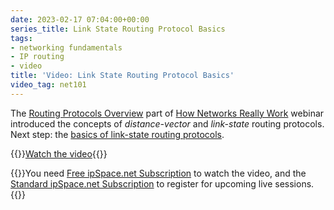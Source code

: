```yaml
---
date: 2023-02-17 07:04:00+00:00
series_title: Link State Routing Protocol Basics
tags:
- networking fundamentals
- IP routing
- video
title: 'Video: Link State Routing Protocol Basics'
video_tag: net101
---
```

The [Routing Protocols Overview](/2022/11/video-routing-protocols-overview/) part of [How Networks Really Work](https://www.ipspace.net/How_Networks_Really_Work) webinar introduced the concepts of _distance-vector_ and _link-state_ routing protocols. Next step: the [basics of link-state routing protocols](https://my.ipspace.net/bin/get/Net101/RP2.1%20-%20Link%20State%20Routing%20Protocol%20Basics.mp4?doccode=Net101).

{{<jump>}}[Watch the video](https://my.ipspace.net/bin/get/Net101/RP2.1%20-%20Link%20State%20Routing%20Protocol%20Basics.mp4?doccode=Net101){{</jump>}}

{{<note free>}}You need [Free ipSpace.net Subscription](https://www.ipspace.net/Subscription/Free) to watch the video, and the [Standard ipSpace.net Subscription](https://www.ipspace.net/Subscription/) to register for upcoming live sessions.{{</note>}}
